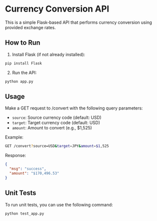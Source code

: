# Currency Conversion API

This is a simple Flask-based API that performs currency conversion using provided exchange rates.

## How to Run

1. Install Flask (if not already installed):

```bash
pip install Flask

```

2. Run the API:
```bash
python app.py
```

## Usage
Make a GET request to /convert with the following query parameters:

- `source`: Source currency code (default: USD)
- `target`: Target currency code (default: USD)
- `amount`: Amount to convert (e.g., $1,525)

Example:
```bash
GET /convert?source=USD&target=JPY&amount=$1,525
```

Response: 
```json
{
  "msg": "success",
  "amount": "$170,496.53"
}
```

## Unit Tests

To run unit tests, you can use the following command:

```bash
python test_app.py
```